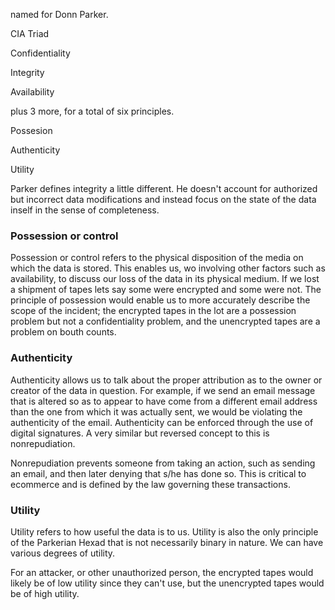 
named for Donn Parker.

CIA Triad

Confidentiality 

Integrity

Availability

plus 3 more, for a total of six principles.

Possesion

Authenticity

Utility

Parker defines integrity a little different. He doesn't account for authorized but incorrect data modifications and instead focus on the state of the data inself in the sense of completeness.

### Possession or control
Possession or control refers to the physical disposition of the media on which the data is stored. This enables us, wo involving other factors such as availability, to discuss our loss of the data in its physical medium. If we lost a shipment of tapes lets say some were encrypted and some were not. The principle of possession would enable us to more accurately describe the scope of the incident; the encrypted tapes in the lot are a possession problem but not a confidentiality problem, and the unencrypted tapes are a problem on bouth counts. 

### Authenticity
Authenticity allows us to talk about the proper attribution as to the owner or creator of the data in question. For example, if we send an email message that is altered so as to appear to have come from a different email address than the one from which it was actually sent, we would be violating the authenticity of the email. Authenticity can be enforced through the use of digital signatures. A very similar but reversed concept to this is nonrepudiation. 

Nonrepudiation prevents someone from taking an action, such as sending an email, and then later denying that s/he has done so. This is critical to ecommerce and is defined by the law governing these transactions.

### Utility
Utility refers to how useful the data is to us. Utility is also the only principle of the Parkerian Hexad that is not necessarily binary in nature. We can have various degrees of utility. 

For an attacker, or other unauthorized person, the encrypted tapes would likely be of low utility since they can't use, but the unencrypted tapes would be of high utility.


